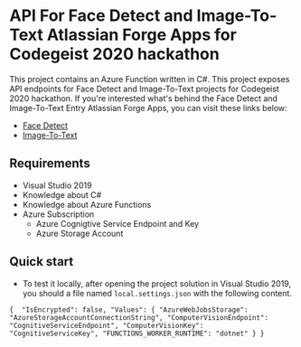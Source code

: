 # API For Face Detect and Image-To-Text Atlassian Forge Apps for Codegeist 2020 hackathon

This project contains an Azure Function written in C#. This project exposes API endpoints for Face Detect and Image-To-Text projects for Codegeist 2020 hackathon. If you're interested what's behind the Face Detect and Image-To-Text Entry Atlassian Forge Apps, you can visit these links below:

- [Face Detect](https://github.com/mecvillarina/forge-mecodes-face-detect)
- [Image-To-Text](https://github.com/mecvillarina/forge-mecodes-image-to-text)

## Requirements

- Visual Studio 2019
- Knowledge about C#
- Knowledge about Azure Functions
- Azure Subscription
  - Azure Cognigtive Service Endpoint and Key 
  - Azure Storage Account
  
## Quick start
- To test it locally, after opening the project solution in Visual Studio 2019, you should a file named `local.settings.json` with the following content.

`
{ 
  "IsEncrypted": false,
  "Values": {
    "AzureWebJobsStorage": "AzureStorageAccountConnectionString",
    "ComputerVisionEndpoint": "CognitiveServiceEndpoint",
    "ComputerVisionKey": "CognitiveServiceKey",
    "FUNCTIONS_WORKER_RUNTIME": "dotnet"
  }
}
`


